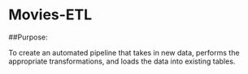 # Movies-ETL

##Purpose:

To create an automated pipeline that takes in new data, performs the appropriate transformations, and loads the data into existing tables.
